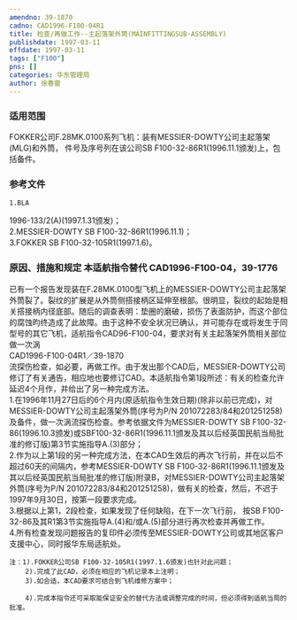 ```yaml
---
amendno: 39-1870  
cadno: CAD1996-F100-04R1  
title: 检查/再做工作--主起落架外筒(MAINFITTINGSUB-ASSEMBLY)  
publishdate: 1997-03-11  
effdate: 1997-03-11  
tags: ["F100"]  
pns: []  
categories: 华东管理局  
author: 徐春雷  
---
```

  
### 适用范围  
FOKKER公司F.28MK.0100系列飞机：装有MESSIER-DOWTY公司主起落架(MLG)和外筒， 件号及序号列在该公司SB F100-32-86R1(1996.11.1颁发)上，包括备件。  
  
<!--more-->  
### 参考文件  
    1.BLA  
1996-133/2(A)(1997.1.31颁发)；  
    2.MESSIER-DOWTY SB F100-32-86R1(1996.11.1)；  
    3.FOKKER SB F100-32-105R1(1997.1.6)。  
  
### 原因、措施和规定 本适航指令替代 CAD1996-F100-04，39-1776  
已有一个报告发现装在F.28MK.0100型飞机上的MESSIER-DOWTY公司主起落架外筒裂了。裂纹的扩展是从外筒侧搭接柄区延伸至根部。很明显，裂纹的起始是相关搭接柄内径底部。随后的调查表明：垫圈的磨破，损伤了表面防护，而这个部位的腐蚀昀终造成了此故障。由于这种不安全状况已确认，并可能存在或将发生于同型号的其它飞机，适航指令CAD96-F100-04，要求对有关主起落架外筒相关部位做一次涡  
  CAD1996-F100-04R1／39-1870  
流探伤检查，如必要，再做工作。由于发出那个CAD后，MESSIER-DOWTY公司修订了有关通告，相应地也要修订CAD。本适航指令第1段所述：有关的检查允许延迟4个月作，并给出了另一种完成方法。  
    1.在1996年11月27日后的6个月内(原适航指令生效日期)(除非以前已完成)，对MESSIER-DOWTY公司主起落架外筒(序号为P/N 201072283/84和201251258)及备件，做一次涡流探伤检查。参考依据文件为MESSIER-DOWTY SB F100-32-86(1996.10.3颁发)或SBF100-32-86R1(1996.11.1颁发及其以后经英国民航当局批准的修订版)第3节实施指导A.(3)部分；  
    2.作为以上第1段的另一种完成方法，在本CAD生效后的再次飞行前，并在以后不超过60天的间隔内，参考MESSIER-DOWTY SB F100-32-86R1(1996.11.1颁发及其以后经英国民航当局批准的修订版)附录B，对MESSIER-DOWTY公司主起落架外筒(序号为P/N 201072283/84和201251258)，做有关的检查，然后，不迟于1997年9月30日，按第一段要求完成。  
    3.根据以上第1，2段检查，如果发现了任何缺陷，在下一次飞行前， 按SB F100-32-86及其R1第3节实施指导A.(4)和/或A.(5)部分进行再次检查并再做工作。  
    4.所有检查发现问题报告的复印件必须传至MESSIER-DOWTY公司或其地区客户支援中心，同时报华东局适航处。  
  
    注：1).FOKKER公司SB F100-32-105R1(1997.1.6颁发)也针对此问题；  
        2).完成了此CAD，必须在相应的飞机记录本上注明；  
        3).如合适，本CAD要求可结合到飞机维修方案中；  
  
        4).完成本指令还可采取能保证安全的替代方法或调整完成的时间，但必须得到适航当局的批准。  
